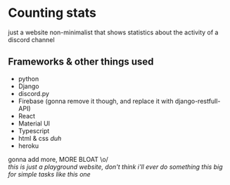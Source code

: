 # Counting stats

just a website non-minimalist that shows statistics about the activity of a discord channel

## Frameworks & other things used

- python
- Django
- discord.py
- Firebase (gonna remove it though, and replace it with django-restfull-API)
- React
- Material UI
- Typescript
- html & css _duh_
- heroku

gonna add more, MORE BLOAT \o/  
_this is just a playground website, don't think i'll ever do something this big for simple tasks like this one_
